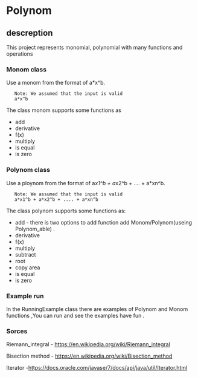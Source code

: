 

# Polynom

## descreption
This project represents monomial, polynomial with many functions and operations
### Monom class
Use a monom from the format of a*x^b.
```
   Note: We assumed that the input is valid
   a*x^b
```
The class monom supports some functions as
- add
- derivative
- f(x)
- multiply
- is equal
- is zero
### Polynom class
Use a ploynom from the format of a*x1^b + a*x2^b + .... + a*xn^b.
```
   Note: We assumed that the input is valid
   a*x1^b + a*x2^b + .... + a*xn^b
```
The class polynom supports some functions as:
- add - there is two options to add function add Monom/Polynom(useing Polynom_able) . 
- derivative 
- f(x)
- multiply 
- subtract 
- root
- copy area
- is equal 
- is zero
### Example run
In the RunningExample class there are examples of Polynom and Monom functions
,You can run and see the examples
have fun .
### Sorces
Riemann_integral  - https://en.wikipedia.org/wiki/Riemann_integral 

Bisection method - https://en.wikipedia.org/wiki/Bisection_method

Iterator -https://docs.oracle.com/javase/7/docs/api/java/util/Iterator.html

